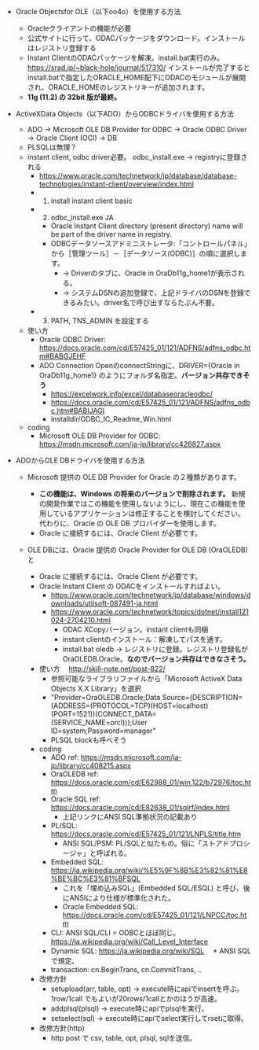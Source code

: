 * Oracle Objectsfor OLE（以下oo4o）を使用する方法
  * Oracleクライアントの機能が必要
  * 公式サイトに行って、ODACパッケージをダウンロード。インストールはレジストリ登録する
  * Instant ClientのODACパッケージを解凍。install.bat実行のみ。
     https://srad.jp/~black-hole/journal/517310/
     インストールが完了するとinstall.batで指定したORACLE_HOME配下にODACのモジュールが展開され、ORACLE_HOMEのレジストリキーが追加されます。
  * __11g (11.2) の 32bit 版が最終。__

* ActiveXData Objects（以下ADO）からODBCドライバを使用する方法
  * ADO -> Microsoft OLE DB Provider for ODBC -> Oracle ODBC Driver -> Oracle Client (OCI) -> DB
  * PLSQLは無理？
  * instant client, odbc driver必要。 odbc_install.exe -> registryに登録される
    * https://www.oracle.com/technetwork/jp/database/database-technologies/instant-client/overview/index.html
    * 1. install instant client basic
    * 2. odbc_install.exe JA
      * Oracle Instant Client directory (present directory) name will be part of the driver name in registry.
      * ODBCデータソースアドミニストレータ:「コントロールパネル」から［管理ツール］－［データソース(ODBC)］の順に選択します。
         * -> Driverのタブに、Oracle in OraDb11g_home1が表示される。
         * -> システムDSNの追加登録で、上記ドライバのDSNを登録できるみたい。driver名で呼び出すならたぶん不要。
    * 3. PATH, TNS_ADMIN を設定する
  * 使い方
    * Oracle ODBC Driver: https://docs.oracle.com/cd/E57425_01/121/ADFNS/adfns_odbc.htm#BABGJEHF
    * ADO Connection OpenのconnectStringに、DRIVER={Oracle in OraDb11g_home1} のようにフォルダ名指定。__バージョン共存できそう__
       * https://excelwork.info/excel/databaseoracleodbc/
       * https://docs.oracle.com/cd/E57425_01/121/ADFNS/adfns_odbc.htm#BABIJAGI
       * installdir/ODBC_IC_Readme_Win.html
  * coding
    * Microsoft OLE DB Provider for ODBC: https://msdn.microsoft.com/ja-jp/library/cc426827.aspx
       
* ADOからOLE DBドライバを使用する方法
  * Microsoft 提供の OLE DB Provider for Oracle の２種類があります。
    * __この機能は、Windows の将来のバージョンで削除されます。__ 新規の開発作業ではこの機能を使用しないようにし、現在この機能を使用しているアプリケーションは修正することを検討してください。 代わりに、Oracle の OLE DB プロバイダーを使用します。
    * Oracle に接続するには、Oracle Client が必要です。

  * OLE DBには、Oracle 提供の Oracle Provider for OLE DB (OraOLEDB) と  
    * Oracle に接続するには、Oracle Client が必要です。
    * Oracle Instant Client の ODACをインストールすればよい。
      * https://www.oracle.com/technetwork/jp/database/windows/downloads/utilsoft-087491-ja.html
      * https://www.oracle.com/technetwork/topics/dotnet/install121024-2704210.html
        * ODAC XCopyバージョン。instant clientも同梱
        * instant clientのインストール：解凍してパスを通す。
        * install.bat oledb  -> レジストリに登録。レジストリ登録名がOraOLEDB.Oracle。__なのでバージョン共存はできなさそう。__
    * 使い方　 http://skill-note.net/post-822/
      * 参照可能なライブラリファイルから「Microsoft ActiveX Data Objects X.X Library」を選択
      * "Provider=OraOLEDB.Oracle;Data Source=(DESCRIPTION=(ADDRESS=(PROTOCOL=TCP)(HOST=localhost)(PORT=1521))(CONNECT_DATA=(SERVICE_NAME=orcl)));User ID=system;Password=manager"
      * PLSQL blockも呼べそう
    * coding
      * ADO ref: https://msdn.microsoft.com/ja-jp/library/cc408215.aspx
      * OraOLEDB ref: https://docs.oracle.com/cd/E62988_01/win.122/b72976/toc.htm
      * Oracle SQL ref: https://docs.oracle.com/cd/E82638_01/sqlrf/index.html
        * 上記リンクにANSI SQL準拠状況の記載あり
      * PL/SQL: https://docs.oracle.com/cd/E57425_01/121/LNPLS/title.htm
        * ANSI SQL/PSM: PL/SQLと似たもの。俗に「ストアドプロシージャ」と呼ばれる。
      * Embedded SQL: https://ja.wikipedia.org/wiki/%E5%9F%8B%E3%82%81%E8%BE%BC%E3%81%BFSQL
        * これを「埋め込みSQL」(Embedded SQL/ESQL) と呼び、後にANSIにより仕様が標準化された。
        * Oracle Embedded SQL: https://docs.oracle.com/cd/E57425_01/121/LNPCC/toc.htm
      * CLI: ANSI SQL/CLI = ODBCとほぼ同じ。https://ja.wikipedia.org/wiki/Call_Level_Interface
      * Dynamic SQL: https://ja.wikipedia.org/wiki/SQL
      　* ANSI SQLで規定。
      * transaction: cn.BeginTrans, cn.CommitTrans, ..
    * 改修方針
      * setupload(arr, table, opt) -> execute時にapiでinsertを呼ぶ。1row/1call でもよいが20rows/1callとかのほうが高速。
      * addplsql(plsql) -> execute時にapiでplsqlを実行。
      * setselect(sql) -> execute時にapiでselect実行してrsetに取得。
    * 改修方針(http)
      * http post で csv, table, opt, plsql, sqlを送信。
      

